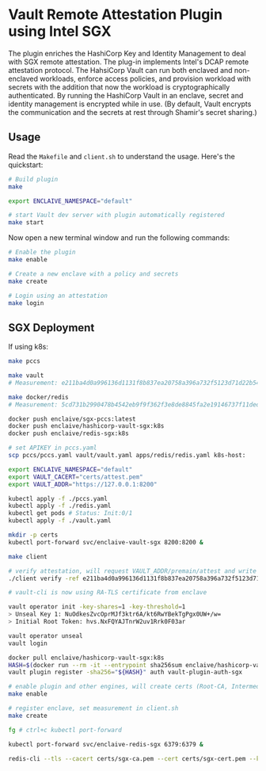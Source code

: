 # Vault Remote Attestation Plugin using Intel SGX

The plugin enriches the HashiCorp Key and Identity Management to deal with SGX remote attestation. The plug-in implements Intel's DCAP remote attestation protocol. The HahsiCorp Vault can run both enclaved and non-enclaved workloads, enforce access policies, and provision workload with secrets with the addition that now the workload is cryptographically authenticated. By running the HashiCorp Vault in an enclave, secret and identity management is encrypted while in use. (By default, Vault encrypts the communication and the secrets at rest through Shamir's secret sharing.)

## Usage

Read the `Makefile` and `client.sh` to understand the usage. Here's the quickstart:

```bash
# Build plugin 
make

export ENCLAIVE_NAMESPACE="default"

# start Vault dev server with plugin automatically registered
make start
```

Now open a new terminal window and run the following commands:

```bash
# Enable the plugin
make enable

# Create a new enclave with a policy and secrets
make create

# Login using an attestation
make login
```

## SGX Deployment

If using k8s:

```bash
make pccs

make vault
# Measurement: e211ba4d0a996136d1131f8b837ea20758a396a732f5123d71d22b544f4ff240

make docker/redis
# Measurement: 5cd731b2990478b4542eb9f9f362f3e8de8845fa2e19146737f11ded92298a66

docker push enclaive/sgx-pccs:latest
docker push enclaive/hashicorp-vault-sgx:k8s
docker push enclaive/redis-sgx:k8s

# set APIKEY in pccs.yaml
scp pccs/pccs.yaml vault/vault.yaml apps/redis/redis.yaml k8s-host:

export ENCLAIVE_NAMESPACE="default"
export VAULT_CACERT="certs/attest.pem"
export VAULT_ADDR="https://127.0.0.1:8200"

kubectl apply -f ./pccs.yaml
kubectl apply -f ./redis.yaml
kubectl get pods # Status: Init:0/1
kubectl apply -f ./vault.yaml

mkdir -p certs
kubectl port-forward svc/enclaive-vault-sgx 8200:8200 &

make client

# verify attestation, will request VAULT_ADDR/premain/attest and write cert to VAULT_CACERT
./client verify -ref e211ba4d0a996136d1131f8b837ea20758a396a732f5123d71d22b544f4ff240

# vault-cli is now using RA-TLS certificate from enclave

vault operator init -key-shares=1 -key-threshold=1
> Unseal Key 1: NuOdkesZvcOprMJf3ktr6A/kt6RwYBekTgPgx0UW+/w=
> Initial Root Token: hvs.NxFQYAJTnrW2uv1Rrk0F03ar

vault operator unseal
vault login

docker pull enclaive/hashicorp-vault-sgx:k8s
HASH=$(docker run --rm -it --entrypoint sha256sum enclaive/hashicorp-vault-sgx:k8s plugins/vault-plugin-auth-sgx | awk '{print $1}')
vault plugin register -sha256="${HASH}" auth vault-plugin-auth-sgx

# enable plugin and other engines, will create certs (Root-CA, Intermediate-CA, admin.client.deployment.enclaive)
make enable

# register enclave, set measurement in client.sh
make create

fg # ctrl+c kubectl port-forward

kubectl port-forward svc/enclaive-redis-sgx 6379:6379 &

redis-cli --tls --cacert certs/sgx-ca.pem --cert certs/sgx-cert.pem --key certs/sgx-key.pem
```
